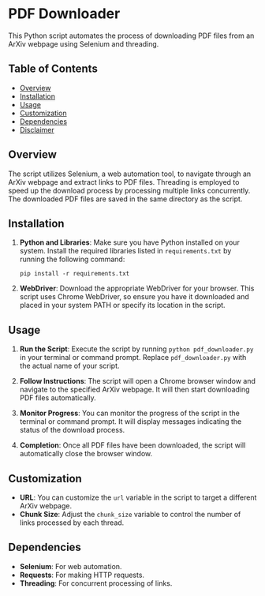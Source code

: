 # PDF Downloader

This Python script automates the process of downloading PDF files from an ArXiv webpage using Selenium and threading.

## Table of Contents

- [Overview](#overview)
- [Installation](#installation)
- [Usage](#usage)
- [Customization](#customization)
- [Dependencies](#dependencies)
- [Disclaimer](#disclaimer)

## Overview

The script utilizes Selenium, a web automation tool, to navigate through an ArXiv webpage and extract links to PDF files. Threading is employed to speed up the download process by processing multiple links concurrently. The downloaded PDF files are saved in the same directory as the script.

## Installation

1. **Python and Libraries**: Make sure you have Python installed on your system. Install the required libraries listed in `requirements.txt` by running the following command:
    ```
    pip install -r requirements.txt
    ```

2. **WebDriver**: Download the appropriate WebDriver for your browser. This script uses Chrome WebDriver, so ensure you have it downloaded and placed in your system PATH or specify its location in the script.

## Usage

1. **Run the Script**: Execute the script by running `python pdf_downloader.py` in your terminal or command prompt. Replace `pdf_downloader.py` with the actual name of your script.

2. **Follow Instructions**: The script will open a Chrome browser window and navigate to the specified ArXiv webpage. It will then start downloading PDF files automatically.

3. **Monitor Progress**: You can monitor the progress of the script in the terminal or command prompt. It will display messages indicating the status of the download process.

4. **Completion**: Once all PDF files have been downloaded, the script will automatically close the browser window.

## Customization

- **URL**: You can customize the `url` variable in the script to target a different ArXiv webpage.
- **Chunk Size**: Adjust the `chunk_size` variable to control the number of links processed by each thread.

## Dependencies

- **Selenium**: For web automation.
- **Requests**: For making HTTP requests.
- **Threading**: For concurrent processing of links.

